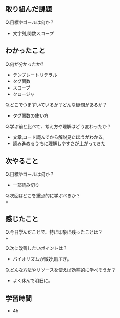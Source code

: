 
## 取り組んだ課題
Q.目標やゴールは何か？  
+ 文字列,関数スコープ


## わかったこと
Q.何が分かったか?  
+ テンプレートリテラル
+ タグ関数
+ スコープ
+ クロージャ


Q.どこでつまずいているか？どんな疑問があるか？
+ タグ関数の使い方


Q.学ぶ前と比べて、考え方や理解はどう変わったか？
+ 文章,コード読んでから解説見たほうがわかる。
+ 読み進めるうちに理解しやすさが上がってきた


## 次やること
Q.目標やゴールは何か？  
+ 一部読み切り


Q.次回はどこを重点的に学ぶべきか？  
+ 


## 感じたこと
Q.今日学んだことで、特に印象に残ったことは？  
+ 


Q.次に改善したいポイントは？  
+ バイオリズムが微妙,眠すぎ。


Q.どんな方法やリソースを使えば効率的に学べそうか？
+ よく休んで明日に。

## 学習時間
+ 4h
